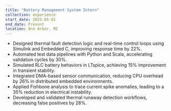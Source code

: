 ```yaml
---
title: "Battery Management System Intern"
collection: experience
start_date: 2025-05-01
end_date: Present
location: Ann Arbor, MI
---
```


- Designed thermal fault detection logic and real-time control loops using Simulink and Embedded C, improving response time by 22%.
- Automated test data pipelines with Python and Scala, accelerating validation cycles by 30%.
- Simulated RLC battery behaviors in LTspice, achieving 15% improvement in transient stability.
- Integrated DMA-based sensor communication, reducing CPU overhead by 26% in distributed embedded environments.
- Applied Fishbone analysis to trace current spike anomalies, leading to a 35% reduction in electrical instability.
- Developed and validated thermal runaway detection workflows, decreasing false positives by 28%.
